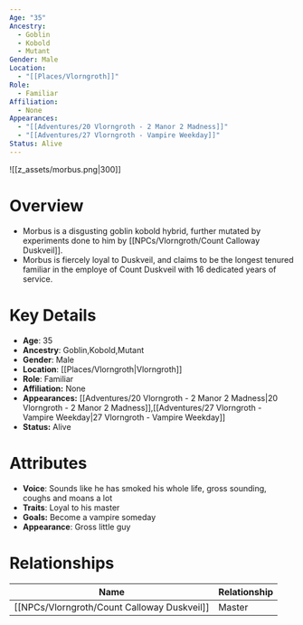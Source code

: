 ```yaml
---
Age: "35"
Ancestry:
  - Goblin
  - Kobold
  - Mutant
Gender: Male
Location:
  - "[[Places/Vlorngroth]]"
Role:
  - Familiar
Affiliation:
  - None
Appearances:
  - "[[Adventures/20 Vlorngroth - 2 Manor 2 Madness]]"
  - "[[Adventures/27 Vlorngroth - Vampire Weekday]]"
Status: Alive
---
```

![[z_assets/morbus.png|300]]

# Overview
- Morbus is a disgusting goblin kobold hybrid, further mutated by experiments done to him by [[NPCs/Vlorngroth/Count Calloway Duskveil]].
- Morbus is fiercely loyal to Duskveil, and claims to be the longest tenured familiar in the employe of Count Duskveil with 16 dedicated years of service.

# Key Details
- **Age**: 35
- **Ancestry**: Goblin,Kobold,Mutant
- **Gender**: Male
- **Location**: [[Places/Vlorngroth\|Vlorngroth]]
- **Role**: Familiar
- **Affiliation:** None
- **Appearances:** [[Adventures/20 Vlorngroth - 2 Manor 2 Madness\|20 Vlorngroth - 2 Manor 2 Madness]],[[Adventures/27 Vlorngroth - Vampire Weekday\|27 Vlorngroth - Vampire Weekday]]
- **Status:** Alive

# Attributes
- **Voice**: Sounds like he has smoked his whole life, gross sounding, coughs and moans a lot
- **Traits**: Loyal to his master
- **Goals:** Become a vampire someday
- **Appearance**: Gross little guy

# Relationships

| Name                        | Relationship |
| --------------------------- | ------------ |
| [[NPCs/Vlorngroth/Count Calloway Duskveil]] | Master       |
